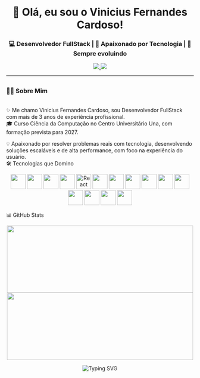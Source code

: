 <h1 align="center">👋 Olá, eu sou o Vinicius Fernandes Cardoso!</h1> <h3 align="center">💻 Desenvolvedor FullStack | 🚀 Apaixonado por Tecnologia | 🎯 Sempre evoluindo</h3> <p align="center"> <a href="https://www.linkedin.com/in/viniciusfte" target="_blank"> <img src="https://img.shields.io/badge/LinkedIn-Perfil-0A66C2?style=for-the-badge&logo=linkedin&logoColor=white" /> </a> <a href="mailto:viniciusfc.dev@gmail.com" target="_blank"> <img src="https://img.shields.io/badge/Email-Contato-D14836?style=for-the-badge&logo=gmail&logoColor=white" /> </a> </p>

---

## <h3>👨‍💼 Sobre Mim</h3>
<br />
✨ Me chamo Vinicius Fernandes Cardoso, sou Desenvolvedor FullStack com mais de 3 anos de experiência profissional.<br />
🎓 Curso Ciência da Computação no Centro Universitário Una, com formação prevista para 2027.<br />

💡 Apaixonado por resolver problemas reais com tecnologia, desenvolvendo soluções escaláveis e de alta performance, com foco na experiência do usuário.<br />
🛠️ Tecnologias que Domino

<p align="center"> <img src="https://cdn.jsdelivr.net/gh/devicons/devicon/icons/html5/html5-original.svg" width="40px" /> <img src="https://cdn.jsdelivr.net/gh/devicons/devicon/icons/css3/css3-original.svg" width="40px" /> <img src="https://cdn.jsdelivr.net/gh/devicons/devicon/icons/javascript/javascript-original.svg" width="40px" /> <img src="https://cdn.jsdelivr.net/gh/devicons/devicon/icons/react/react-original.svg" width="40px" /> <img src="https://cdn.jsdelivr.net/gh/devicons/devicon/icons/react/react-original.svg" width="40px" title="React Native" /> <img src="https://cdn.jsdelivr.net/gh/devicons/devicon/icons/jquery/jquery-original.svg" width="40px" /> <img src="https://cdn.jsdelivr.net/gh/devicons/devicon/icons/bootstrap/bootstrap-original.svg" width="40px" /> <img src="https://cdn.jsdelivr.net/gh/devicons/devicon/icons/materialui/materialui-original.svg" width="40px" /> <img src="https://cdn.jsdelivr.net/gh/devicons/devicon/icons/php/php-original.svg" width="40px" /> <img src="https://cdn.jsdelivr.net/gh/devicons/devicon/icons/laravel/laravel-original.svg" width="40px" /> <img src="https://cdn.jsdelivr.net/gh/devicons/devicon/icons/nodejs/nodejs-original.svg" width="40px" /> <img src="https://cdn.jsdelivr.net/gh/devicons/devicon/icons/mysql/mysql-original.svg" width="40px" /> <img src="https://cdn.jsdelivr.net/gh/devicons/devicon/icons/oracle/oracle-original.svg" width="40px" /> <img src="https://cdn.jsdelivr.net/gh/devicons/devicon/icons/git/git-original.svg" width="40px" /> <img src="https://cdn.jsdelivr.net/gh/devicons/devicon/icons/github/github-original.svg" width="40px" /> </p>

📊 GitHub Stats

<p align="center"> <img src="https://github-readme-streak-stats.herokuapp.com/?user=viniciusfte&theme=tokyonight&hide_border=false&locale=pt_BR" height="180px" width="500px" /> <img src="https://github-readme-stats.vercel.app/api/top-langs/?username=viniciusfte&layout=compact&theme=tokyonight&langs_count=8&custom_title=Linguagens%20Mais%20Usadas" height="180px" width="500px"/> </p> <div align="center"> <img src="https://readme-typing-svg.demolab.com/?font=Fira+Code&size=24&pause=1000&color=00F7FF&center=true&vCenter=true&width=435&lines=Vinicius+Cardoso+%3A%29;Desenvolvedor+FullStack;Sempre+em+evolu%C3%A7%C3%A3o!;Vamos+construir+algo+juntos!" alt="Typing SVG" /> </div>
